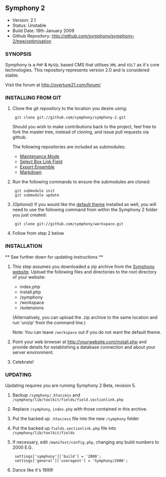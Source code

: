 ## Symphony 2 ##

- Version: 2.1
- Status: Unstable
- Build Date: 19th January 2009
- Github Repository: <http://github.com/symphony/symphony-2/tree/optimisation>


### SYNOPSIS

Symphony is a `PHP` & `MySQL` based CMS that utilises `XML` and `XSLT` as it's core 
technologies. This repository represents version 2.0 and is considered stable.

Visit the forum at <http://overture21.com/forum/>


### INSTALLING FROM GIT

1. Clone the git repository to the location you desire using:

		git clone git://github.com/symphony/symphony-2.git
		
	Should you wish to make contributions back to the project, feel free to fork the
	master tree, instead of cloning, and issue pull requests via github.


	The following repositories are included as submodules:

	- [Maintenance Mode](http://github.com/pointybeard/maintenance_mode)
	- [Select Box Link Field](http://github.com/pointybeard/selectbox_link_field)
	- [Export Ensemble](http://github.com/pointybeard/export_ensemble)
	- [Markdown](http://github.com/pointybeard/markdown)
		

3. Run the following commands to ensure the submodules are cloned:

		git submodule init
		git submodule update
		

4. _(Optional)_ If you would like the [default theme](http://github.com/symphony/workspace/tree) installed as well, 
you will need to use the following command from within the Symphony 2 folder you just created:

		git clone git://github.com/symphony/workspace.git
		

5. Follow from step 2 below


### INSTALLATION

** See further down for updating instructions **

1. This step assumes you downloaded a zip archive from the [Symphony website](http://symphony21.com). 
Upload the following files and directories to the root directory of your website:

     - index.php
     - install.php
     - /symphony
     - /workspace
     - /extensions

   (Alternatively, you can upload the .zip archive to the same location and
   run 'unzip' from the command line.)
	
   Note: You can leave `/workspace` out if you do not want the default theme.

2. Point your web browser at http://yourwebsite.com/install.php and provide
   details for establishing a database connection and about your server
   environment.

3. Celebrate!



### UPDATING

Updating requires you are running Symphony 2 Beta, revision 5.

1. Backup `/symphony/.htaccess` and `/symphony/lib/toolkit/fields/field.sectionlink.php`

2. Replace `/symphony`, `index.php` with those contained in this archive.

3. Put the backed up `.htaccess` file into the new `/symphony` folder

4. Put the backed up `fields.sectionlink.php` file into `/symphony/lib/toolkit/fields`

5. If necessary, edit `/manifest/config.php`, changing any build numbers to 2000 E.G.

		settings['symphony']['build'] = '2000';
		settings['general']['useragent'] = 'Symphony/2000';

6. Dance like it's 1999!

